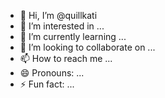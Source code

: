 - 👋 Hi, I’m @quillkati
- 👀 I’m interested in ...
- 🌱 I’m currently learning ...
- 💞️ I’m looking to collaborate on ...
- 📫 How to reach me ...
- 😄 Pronouns: ...
- ⚡ Fun fact: ...

<!---
quillkati/quillkati is a ✨ special ✨ repository because its `README.md` (this file) appears on your GitHub profile.
You can click the Preview link to take a look at your changes.
--->
